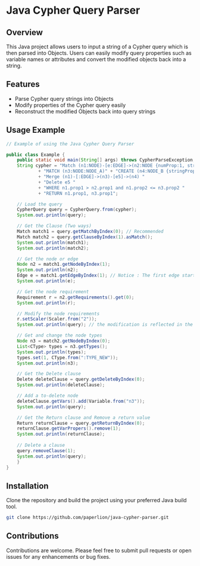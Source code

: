 # Java Cypher Query Parser

## Overview
This Java project allows users to input a string of a Cypher query which is then parsed into Objects. Users can easily modify query properties such as variable names or attributes and convert the modified objects back into a string.

## Features
- Parse Cypher query strings into Objects
- Modify properties of the Cypher query easily
- Reconstruct the modified Objects back into query strings

## Usage Example

```java
// Example of using the Java Cypher Query Parser

public class Example {
    public static void main(String[] args) throws CypherParseException, CypherIndexOutofBoundException {
	String cypher = "Match (n1:NODE)-[e:EDGE]->(n2:NODE {numProp:1, stringProp:\"foo\"})-[*0..2]->() "
			+ "MATCH (n3:NODE:NODE_A)" + "CREATE (n4:NODE_B {stringProp:\"bar\"}) "
			+ "Merge (n1)-[:EDGE]->(n3)-[e5]->(n4) "
			+ "Delete e5 "
			+ "WHERE n1.prop1 > n2.prop1 and n1.prop2 <= n3.prop2 "
			+ "RETURN n1.prop1, n3.prop1";

	// Load the query
	CypherQuery query = CypherQuery.from(cypher);
	System.out.println(query);

	// Get the Clause (Two ways)
	Match match1 = query.getMatchByIndex(0); // Recommended
	Match match2 = query.getClauseByIndex(1).asMatch();
	System.out.println(match1);
	System.out.println(match2);

	// Get the node or edge
	Node n2 = match1.getNodeByIndex(1);
	System.out.println(n2);
	Edge e = match1.getEdgeByIndex(1); // Notice : The first edge start from index 1, not zero
	System.out.println(e);

	// Get the node requirement
	Requirement r = n2.getRequirements().get(0);
	System.out.println(r);

	// Modify the node requirements
	r.setScaler(Scaler.from("2"));
	System.out.println(query); // the modification is reflected in the original query

	// Get and change the node types
	Node n3 = match2.getNodeByIndex(0);
	List<CType> types = n3.getTypes();
	System.out.println(types);
	types.set(1, CType.from(":TYPE_NEW"));
	System.out.println(n3);

	// Get the Delete clause
	Delete deleteClause = query.getDeleteByIndex(0);
	System.out.println(deleteClause);

	// Add a to-delete node
	deleteClause.getVars().add(Variable.from("n3"));
	System.out.println(query);

	// Get the Return clause and Remove a return value
	Return returnClause = query.getReturnByIndex(0);
	returnClause.getVarPropers().remove(1);
	System.out.println(returnClause);
	
	// Delete a clause
	query.removeClause(1);
	System.out.println(query);
    }
}
```

## Installation
Clone the repository and build the project using your preferred Java build tool.

```bash
git clone https://github.com/paperlion/java-cypher-parser.git
```

## Contributions
Contributions are welcome. Please feel free to submit pull requests or open issues for any enhancements or bug fixes.
